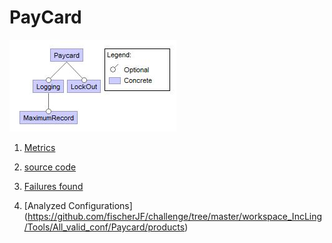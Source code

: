 # PayCard

![image](https://raw.githubusercontent.com/fischerJF/challenge/master/featureModel/PayCard.JPG)

1. [Metrics](https://github.com/fischerJF/challenge/blob/master/metrics/Paycard.csv)
 
2. [source code](https://github.com/fischerJF/challenge/tree/master/workspace_IncLing/Paycard)
 
3. [Failures found](https://github.com/fischerJF/challenge/blob/master/failuresFound/Paycard.csv)

4. [Analyzed Configurations] (https://github.com/fischerJF/challenge/tree/master/workspace_IncLing/Tools/All_valid_conf/Paycard/products)